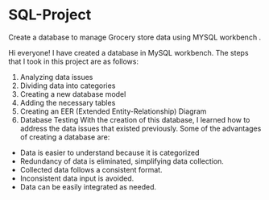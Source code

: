 # SQL-Project
Create a database to manage Grocery store data using MYSQL workbench .

Hi everyone!
I have created a database in MySQL workbench. 
The steps that I took in this project are as follows:
1) Analyzing data issues
2) Dividing data into categories
3) Creating a new database model
4) Adding the necessary tables
5) Creating an EER (Extended Entity-Relationship) Diagram
6) Database Testing With the creation of this database, I 
 learned how to address the data issues that existed previously. 
 Some of the advantages of creating a database are:

- Data is easier to understand because it is categorized
- Redundancy of data is eliminated, simplifying data collection.
- Collected data follows a consistent format.
- Inconsistent data input is avoided.
- Data can be easily integrated as needed.
